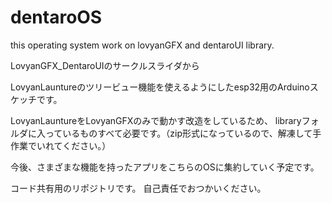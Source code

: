 # dentaroOS
this operating system work on lovyanGFX and dentaroUI library.

LovyanGFX_DentaroUIのサークルスライダから

LovyanLauntureのツリービュー機能を使えるようにしたesp32用のArduinoスケッチです。

LovyanLauntureをLovyanGFXのみで動かす改造をしているため、
libraryフォルダに入っているものすべて必要です。（zip形式になっているので、解凍して手作業でいれてください。）

今後、さまざまな機能を持ったアプリをこちらのOSに集約していく予定です。

コード共有用のリポジトリです。
自己責任でおつかいください。
